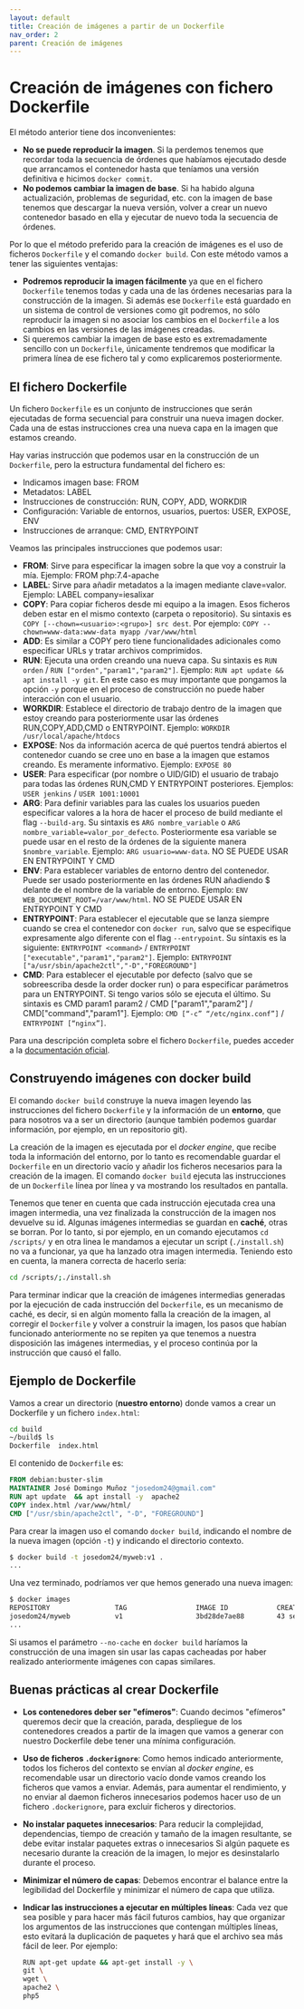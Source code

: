 ```yaml
---
layout: default
title: Creación de imágenes a partir de un Dockerfile
nav_order: 2
parent: Creación de imágenes
---
```

# Creación de imágenes con fichero Dockerfile

El método anterior tiene dos inconvenientes:

* **No se puede reproducir la imagen**. Si la perdemos tenemos que recordar toda la secuencia de órdenes que habíamos ejecutado desde que arrancamos el contenedor hasta que teníamos una versión definitiva e hicimos `docker commit`.
* **No podemos cambiar la imagen de base**. Si ha habido alguna actualización, problemas de seguridad, etc. con la imagen de base tenemos que descargar la nueva versión, volver a crear un nuevo contenedor basado en ella y ejecutar de nuevo toda la secuencia de órdenes.

Por lo que el método preferido para la creación de imágenes es el uso de ficheros `Dockerfile` y el comando `docker build`. Con este método vamos a tener las siguientes ventajas:

* **Podremos reproducir la imagen fácilmente** ya que en el fichero `Dockerfile` tenemos todas y cada una de las órdenes necesarias para la construcción de la imagen. Si además ese `Dockerfile` está guardado en un sistema de control de versiones como git podremos, no sólo reproducir la imagen si no asociar los cambios en el `Dockerfile` a los cambios en las versiones de las imágenes creadas.
* Si queremos cambiar la imagen de base esto es extremadamente sencillo con un `Dockerfile`, únicamente tendremos que modificar la primera línea de ese fichero tal y como explicaremos posteriormente.

## El fichero Dockerfile

Un fichero `Dockerfile` es un conjunto de instrucciones que serán ejecutadas de forma secuencial para construir una nueva imagen docker. Cada una de estas instrucciones crea una nueva capa en la imagen que estamos creando. 

Hay varias instrucción que podemos usar en la construcción de un `Dockerfile`, pero la estructura fundamental del fichero es:

* Indicamos imagen base: FROM
* Metadatos: LABEL
* Instrucciones de construcción: RUN, COPY, ADD, WORKDIR
* Configuración: Variable de entornos, usuarios, puertos: USER, EXPOSE, ENV
* Instrucciones de arranque: CMD, ENTRYPOINT

Veamos las principales instrucciones que podemos usar:

* **FROM**: Sirve para especificar la imagen sobre la que voy a construir la mía. Ejemplo: FROM php:7.4-apache
* **LABEL**: Sirve para añadir metadatos a la imagen mediante clave=valor. Ejemplo: LABEL company=iesalixar
* **COPY**: Para copiar ficheros desde mi equipo a la imagen. Esos ficheros deben estar en el mismo contexto (carpeta o repositorio). Su sintaxis es `COPY [--chown=<usuario>:<grupo>] src dest`. Por ejemplo: `COPY --chown=www-data:www-data myapp /var/www/html`
* **ADD**: Es similar a COPY pero tiene funcionalidades adicionales como especificar URLs  y tratar archivos comprimidos.
* **RUN**: Ejecuta una orden creando una nueva capa. Su sintaxis es `RUN orden` / `RUN ["orden","param1","param2"]`. Ejemplo: `RUN apt update && apt install -y git`. En este caso es muy importante que pongamos la opción `-y` porque en el proceso de construcción no puede haber interacción con el usuario.
* **WORKDIR**: Establece el directorio de trabajo dentro de la imagen que estoy creando para posteriormente usar las órdenes RUN,COPY,ADD,CMD o ENTRYPOINT. Ejemplo: `WORKDIR /usr/local/apache/htdocs`
* **EXPOSE**: Nos da información acerca de qué puertos tendrá abiertos el contenedor cuando se cree uno en base a la imagen que estamos creando. Es meramente informativo.  Ejemplo: `EXPOSE 80`
* **USER**: Para especificar (por nombre o UID/GID) el usuario de trabajo para todas las órdenes RUN,CMD Y ENTRYPOINT posteriores. Ejemplos: `USER jenkins` / `USER 1001:10001`
* **ARG**: Para definir variables para las cuales los usuarios pueden especificar valores a la hora de hacer el proceso de build mediante el flag `--build-arg`. Su sintaxis es `ARG nombre_variable` o `ARG nombre_variable=valor_por_defecto`. Posteriormente esa variable se puede usar en el resto de la órdenes de la siguiente manera `$nombre_variable`. Ejemplo: `ARG usuario=www-data`. NO SE PUEDE USAR EN ENTRYPOINT Y CMD
* **ENV**: Para establecer variables de entorno dentro del contenedor. Puede ser usado posteriormente en las órdenes RUN añadiendo $ delante de el nombre de la variable de entorno. Ejemplo: `ENV WEB_DOCUMENT_ROOT=/var/www/html`.  NO  SE PUEDE USAR EN ENTRYPOINT Y CMD
* **ENTRYPOINT**: Para establecer el ejecutable que se lanza siempre  cuando se crea el contenedor  con `docker run`, salvo que se especifique expresamente algo diferente con el flag `--entrypoint`. Su síntaxis es la siguiente: `ENTRYPOINT <command>` / `ENTRYPOINT ["executable","param1","param2"]`. Ejemplo: `ENTRYPOINT ["a/usr/sbin/apache2ctl","-D","FOREGROUND"]`
* **CMD**: Para establecer el ejecutable por defecto (salvo que se sobreescriba desde la order docker run) o para especificar parámetros para un ENTRYPOINT. Si tengo varios sólo se ejecuta el último. Su sintaxis es CMD param1 param2 / CMD ["param1","param2"] / CMD["command","param1"]. Ejemplo: `CMD [“-c” “/etc/nginx.conf”]`  / `ENTRYPOINT [“nginx”]`. 

Para una descripción completa sobre el fichero `Dockerfile`, puedes acceder a la [documentación oficial](https://docs.docker.com/engine/reference/builder/).

## Construyendo imágenes con docker build

El comando `docker build` construye la nueva imagen leyendo las instrucciones del fichero `Dockerfile` y la información de un **entorno**, que para nosotros va a ser un directorio (aunque también podemos guardar información, por ejemplo, en un repositorio git).

La creación de la imagen es ejecutada por el *docker engine*, que recibe toda la información del entorno, por lo tanto es recomendable guardar el `Dockerfile` en un directorio vacío y añadir los ficheros necesarios para la creación de la imagen. El comando `docker build` ejecuta las instrucciones de un `Dockerfile` línea por línea y va mostrando los resultados en pantalla.

Tenemos que tener en cuenta que cada instrucción ejecutada crea una imagen intermedia, una vez finalizada la construcción de la imagen nos devuelve su id. Algunas imágenes intermedias se guardan en **caché**, otras se borran. Por lo tanto, si por ejemplo, en un comando ejecutamos `cd /scripts/` y en otra linea le mandamos a ejecutar un script (`./install.sh`) no va a funcionar, ya que ha lanzado otra imagen intermedia. Teniendo esto en cuenta, la manera correcta de hacerlo sería:

```bash
cd /scripts/;./install.sh
```

Para terminar indicar que la creación de imágenes intermedias generadas por la ejecución de cada instrucción del `Dockerfile`, es un mecanismo de caché, es decir, si en algún momento falla la creación de la imagen, al corregir el `Dockerfile` y volver a construir la imagen, los pasos que habían funcionado anteriormente no se repiten ya que tenemos a nuestra disposición las imágenes intermedias, y el proceso continúa por la instrucción que causó el fallo.

## Ejemplo de  Dockerfile

Vamos a crear un directorio (**nuestro entorno**) donde vamos a crear un Dockerfile y un fichero `index.html`:

```bash
cd build
~/build$ ls
Dockerfile  index.html
```

El contenido de `Dockerfile` es:

```Dockerfile
FROM debian:buster-slim
MAINTAINER José Domingo Muñoz "josedom24@gmail.com"
RUN apt update  && apt install -y  apache2 
COPY index.html /var/www/html/
CMD ["/usr/sbin/apache2ctl", "-D", "FOREGROUND"]
```

Para crear la imagen uso el comando `docker build`, indicando el nombre de la nueva imagen (opción `-t`) y indicando el directorio contexto.

```bash
$ docker build -t josedom24/myweb:v1 .
...
```

Una vez terminado, podríamos ver que hemos generado una nueva imagen:

```bash
$ docker images
REPOSITORY                TAG                 IMAGE ID            CREATED             SIZE
josedom24/myweb           v1                  3bd28de7ae88        43 seconds ago      195MB
...
```

Si usamos el parámetro `--no-cache` en `docker build` haríamos la construcción de una imagen sin usar las capas cacheadas por haber realizado anteriormente imágenes con capas similares.

## Buenas prácticas al crear Dockerfile

* **Los contenedores deber ser "efímeros"**: Cuando decimos "efímeros" queremos decir que la creación, parada, despliegue de los contenedores creados a partir de la imagen que vamos a generar con nuestro Dockerfile debe tener una mínima configuración.
* **Uso de ficheros `.dockerignore`**: Como hemos indicado anteriormente, todos los ficheros del contexto se envían al *docker engine*, es recomendable usar un directorio vacío donde vamos creando los ficheros que vamos a enviar. Además, para aumentar el rendimiento, y no enviar al daemon ficheros innecesarios podemos hacer uso de un fichero `.dockerignore`, para excluir ficheros y directorios.
* **No instalar paquetes innecesarios**: Para reducir la complejidad, dependencias, tiempo de creación y tamaño de la imagen resultante, se debe evitar instalar paquetes extras o innecesarios Si algún paquete es necesario durante la creación de la imagen, lo mejor es desinstalarlo durante el proceso.
* **Minimizar el número de capas**: Debemos encontrar el balance entre la legibilidad del Dockerfile y minimizar el número de capa que utiliza.
* **Indicar las instrucciones a ejecutar en múltiples líneas**: Cada vez que sea posible y para hacer más fácil futuros cambios, hay que organizar los argumentos de las instrucciones que contengan múltiples líneas, esto evitará la duplicación de paquetes y hará que el archivo sea más fácil de leer. Por ejemplo:

    ```bash
    RUN apt-get update && apt-get install -y \
    git \
    wget \
    apache2 \
    php5
    ```
